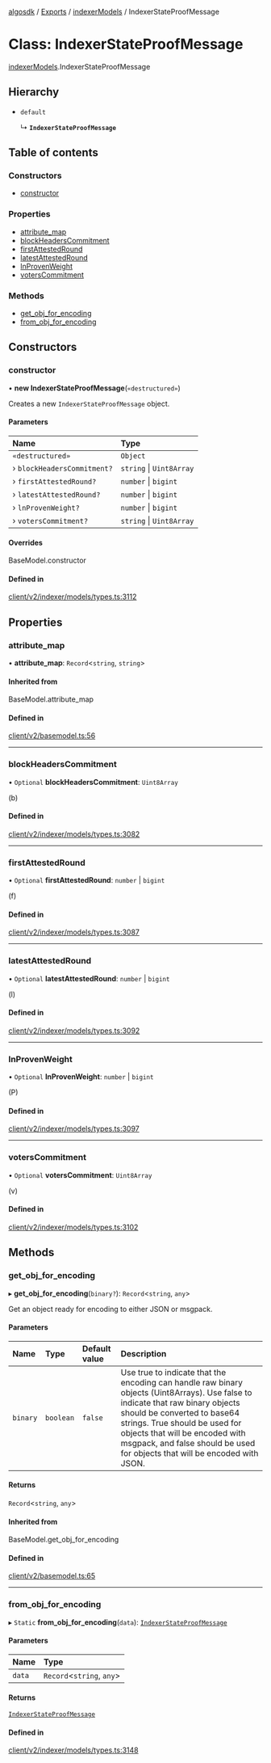 [algosdk](../README.md) / [Exports](../modules.md) / [indexerModels](../modules/indexerModels.md) / IndexerStateProofMessage

# Class: IndexerStateProofMessage

[indexerModels](../modules/indexerModels.md).IndexerStateProofMessage

## Hierarchy

- `default`

  ↳ **`IndexerStateProofMessage`**

## Table of contents

### Constructors

- [constructor](indexerModels.IndexerStateProofMessage.md#constructor)

### Properties

- [attribute\_map](indexerModels.IndexerStateProofMessage.md#attribute_map)
- [blockHeadersCommitment](indexerModels.IndexerStateProofMessage.md#blockheaderscommitment)
- [firstAttestedRound](indexerModels.IndexerStateProofMessage.md#firstattestedround)
- [latestAttestedRound](indexerModels.IndexerStateProofMessage.md#latestattestedround)
- [lnProvenWeight](indexerModels.IndexerStateProofMessage.md#lnprovenweight)
- [votersCommitment](indexerModels.IndexerStateProofMessage.md#voterscommitment)

### Methods

- [get\_obj\_for\_encoding](indexerModels.IndexerStateProofMessage.md#get_obj_for_encoding)
- [from\_obj\_for\_encoding](indexerModels.IndexerStateProofMessage.md#from_obj_for_encoding)

## Constructors

### constructor

• **new IndexerStateProofMessage**(`«destructured»`)

Creates a new `IndexerStateProofMessage` object.

#### Parameters

| Name | Type |
| :------ | :------ |
| `«destructured»` | `Object` |
| › `blockHeadersCommitment?` | `string` \| `Uint8Array` |
| › `firstAttestedRound?` | `number` \| `bigint` |
| › `latestAttestedRound?` | `number` \| `bigint` |
| › `lnProvenWeight?` | `number` \| `bigint` |
| › `votersCommitment?` | `string` \| `Uint8Array` |

#### Overrides

BaseModel.constructor

#### Defined in

[client/v2/indexer/models/types.ts:3112](https://github.com/algorand/js-algorand-sdk/blob/13a5d73/src/client/v2/indexer/models/types.ts#L3112)

## Properties

### attribute\_map

• **attribute\_map**: `Record`<`string`, `string`\>

#### Inherited from

BaseModel.attribute\_map

#### Defined in

[client/v2/basemodel.ts:56](https://github.com/algorand/js-algorand-sdk/blob/13a5d73/src/client/v2/basemodel.ts#L56)

___

### blockHeadersCommitment

• `Optional` **blockHeadersCommitment**: `Uint8Array`

(b)

#### Defined in

[client/v2/indexer/models/types.ts:3082](https://github.com/algorand/js-algorand-sdk/blob/13a5d73/src/client/v2/indexer/models/types.ts#L3082)

___

### firstAttestedRound

• `Optional` **firstAttestedRound**: `number` \| `bigint`

(f)

#### Defined in

[client/v2/indexer/models/types.ts:3087](https://github.com/algorand/js-algorand-sdk/blob/13a5d73/src/client/v2/indexer/models/types.ts#L3087)

___

### latestAttestedRound

• `Optional` **latestAttestedRound**: `number` \| `bigint`

(l)

#### Defined in

[client/v2/indexer/models/types.ts:3092](https://github.com/algorand/js-algorand-sdk/blob/13a5d73/src/client/v2/indexer/models/types.ts#L3092)

___

### lnProvenWeight

• `Optional` **lnProvenWeight**: `number` \| `bigint`

(P)

#### Defined in

[client/v2/indexer/models/types.ts:3097](https://github.com/algorand/js-algorand-sdk/blob/13a5d73/src/client/v2/indexer/models/types.ts#L3097)

___

### votersCommitment

• `Optional` **votersCommitment**: `Uint8Array`

(v)

#### Defined in

[client/v2/indexer/models/types.ts:3102](https://github.com/algorand/js-algorand-sdk/blob/13a5d73/src/client/v2/indexer/models/types.ts#L3102)

## Methods

### get\_obj\_for\_encoding

▸ **get_obj_for_encoding**(`binary?`): `Record`<`string`, `any`\>

Get an object ready for encoding to either JSON or msgpack.

#### Parameters

| Name | Type | Default value | Description |
| :------ | :------ | :------ | :------ |
| `binary` | `boolean` | `false` | Use true to indicate that the encoding can handle raw binary objects (Uint8Arrays). Use false to indicate that raw binary objects should be converted to base64 strings. True should be used for objects that will be encoded with msgpack, and false should be used for objects that will be encoded with JSON. |

#### Returns

`Record`<`string`, `any`\>

#### Inherited from

BaseModel.get\_obj\_for\_encoding

#### Defined in

[client/v2/basemodel.ts:65](https://github.com/algorand/js-algorand-sdk/blob/13a5d73/src/client/v2/basemodel.ts#L65)

___

### from\_obj\_for\_encoding

▸ `Static` **from_obj_for_encoding**(`data`): [`IndexerStateProofMessage`](indexerModels.IndexerStateProofMessage.md)

#### Parameters

| Name | Type |
| :------ | :------ |
| `data` | `Record`<`string`, `any`\> |

#### Returns

[`IndexerStateProofMessage`](indexerModels.IndexerStateProofMessage.md)

#### Defined in

[client/v2/indexer/models/types.ts:3148](https://github.com/algorand/js-algorand-sdk/blob/13a5d73/src/client/v2/indexer/models/types.ts#L3148)
